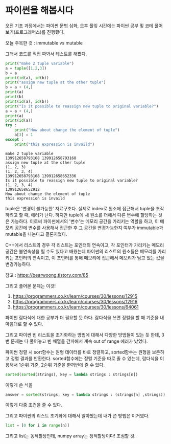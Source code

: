 # 파이썬을 해봅시다

오전 기초 과정에서는 파이썬 문법 심화, 오후 풀잎 시간에는 파이썬 공부 및 코테 풀어보기(프로그래머스)를 진행했다. 

오늘 주목한 것 : immutable vs mutable



그래서 코드를 직접 짜봐서 테스트를 해봤다. 

```python
print("make 2 tuple variable")
a = tuple([1,2,3])
b = a
print(id(a), id(b))
print("assign new tuple at the other tuple")
b = a + (4,)
print(a)
print(b)
print(id(a), id(b))
print("Is it possible to reassign new tuple to original variable?")
a = a + (4,)
print(a)
print(id(a))
try :
    print("How about change the element of tuple")
    a[3] = 1
except :
    print("this expression is invaild")
```

```
make 2 tuple variable
139912658793168 139912658793168
assign new tuple at the other tuple
(1, 2, 3)
(1, 2, 3, 4)
139912658793168 139912658652336
Is it possible to reassign new tuple to original variable?
(1, 2, 3, 4)
139912658652912
How about change the element of tuple
this expression is invaild
```

tuple은 '변경이 불가능한' 자료구조다. 실제로 index로 원소에 접근해서 tuple을 조작하려고 할 때, 에러가 난다. 하지만 tuple에 새 원소를 더해서 다른 변수에 할당하는 것은 가능하다. 이로써 파이썬에서의 '변수'는 메모리 공간을 가리키는 역할을 하고, 이 메모리 공간에 변수를 사용해서 접근한 후 그 공간을 변경가능한지 여부가 immutable과 mutable을 나눈다고 결론지었다. 

C++에서 리스트의 경우 각 리스트는 포인터의 연속이고, 각 포인터가 가리키는 메모리 공간은 불연속성을 띌 수도 있다고 배웠는데 파이썬의 리스트의 원소들은 메모리를 가리키는 포인터의 연속이고, 이 포인터를 통해 메모리에 접근해서 메모리가 담고 있는 값을 변경가능하다. 

참고 : https://bearwoong.tistory.com/85



그리고 풀어본 문제는 이것! 

1. https://programmers.co.kr/learn/courses/30/lessons/12915
2. https://programmers.co.kr/learn/courses/30/lessons/12916
3. https://programmers.co.kr/learn/courses/30/lessons/64061



파이썬 람다식에 대한 공부가 더 필요할 듯 하다. 람다식을 쓰면 정렬을 할 때 기준을 내 마음대로 할 수 있다. 

그리고 파이썬 빈 리스트을 초기화하는 방법에 대해서 다양한 방법들이 있는 듯 한데, 3번 문제는 다 풀어놓고 빈 배열을 간파해서 계속 out of range 에러가 났었다. 

파이썬 정렬 시 sort함수는 원형 데이터를 바로 정렬하고, sorted함수는 원형을 보존하고 정렬 결과를 반환한다.  sorted함수에는 정렬 기준을 따로 줄 수 있는데, 람다식을 이용해서 1순위 기준, 2순위 기준을 한꺼번에 줄 수 있다. 

```python
sorted(sorted(strings), key = lambda strings : strings[n])
```

이렇게 쓴 식을

```python
answer = sorted(strings, key = lambda strings : (strings[n] ,strings))
```

이렇게 다중 조건을 줄 수 있다. 



그리고 파이썬의 리스트 초기화에 대해서 알아봤는데 내가 쓴 방법은 이거였다.

```python
list = [0 for i in range(n)]
```

그리고 list는 동적할당인데, numpy array는 정적할당이다! 조심할 것. 

